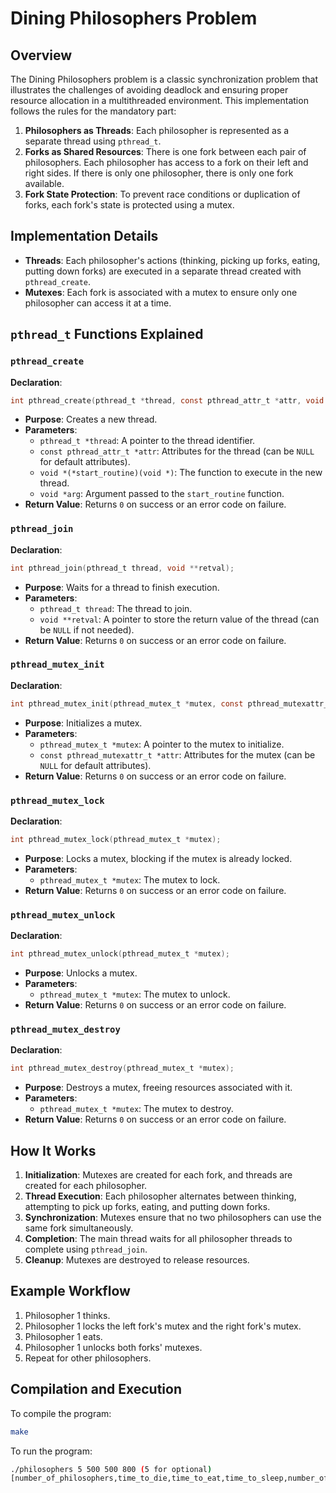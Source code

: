 # Dining Philosophers Problem

## Overview
The Dining Philosophers problem is a classic synchronization problem that illustrates the challenges of avoiding deadlock and ensuring proper resource allocation in a multithreaded environment. This implementation follows the rules for the mandatory part:

1. **Philosophers as Threads**: Each philosopher is represented as a separate thread using `pthread_t`.
2. **Forks as Shared Resources**: There is one fork between each pair of philosophers. Each philosopher has access to a fork on their left and right sides. If there is only one philosopher, there is only one fork available.
3. **Fork State Protection**: To prevent race conditions or duplication of forks, each fork's state is protected using a mutex.

## Implementation Details
- **Threads**: Each philosopher's actions (thinking, picking up forks, eating, putting down forks) are executed in a separate thread created with `pthread_create`.
- **Mutexes**: Each fork is associated with a mutex to ensure only one philosopher can access it at a time.

## `pthread_t` Functions Explained

### `pthread_create`
**Declaration**:
```c
int pthread_create(pthread_t *thread, const pthread_attr_t *attr, void *(*start_routine)(void *), void *arg);
```
- **Purpose**: Creates a new thread.
- **Parameters**:
  - `pthread_t *thread`: A pointer to the thread identifier.
  - `const pthread_attr_t *attr`: Attributes for the thread (can be `NULL` for default attributes).
  - `void *(*start_routine)(void *)`: The function to execute in the new thread.
  - `void *arg`: Argument passed to the `start_routine` function.
- **Return Value**: Returns `0` on success or an error code on failure.

### `pthread_join`
**Declaration**:
```c
int pthread_join(pthread_t thread, void **retval);
```
- **Purpose**: Waits for a thread to finish execution.
- **Parameters**:
  - `pthread_t thread`: The thread to join.
  - `void **retval`: A pointer to store the return value of the thread (can be `NULL` if not needed).
- **Return Value**: Returns `0` on success or an error code on failure.

### `pthread_mutex_init`
**Declaration**:
```c
int pthread_mutex_init(pthread_mutex_t *mutex, const pthread_mutexattr_t *attr);
```
- **Purpose**: Initializes a mutex.
- **Parameters**:
  - `pthread_mutex_t *mutex`: A pointer to the mutex to initialize.
  - `const pthread_mutexattr_t *attr`: Attributes for the mutex (can be `NULL` for default attributes).
- **Return Value**: Returns `0` on success or an error code on failure.

### `pthread_mutex_lock`
**Declaration**:
```c
int pthread_mutex_lock(pthread_mutex_t *mutex);
```
- **Purpose**: Locks a mutex, blocking if the mutex is already locked.
- **Parameters**:
  - `pthread_mutex_t *mutex`: The mutex to lock.
- **Return Value**: Returns `0` on success or an error code on failure.

### `pthread_mutex_unlock`
**Declaration**:
```c
int pthread_mutex_unlock(pthread_mutex_t *mutex);
```
- **Purpose**: Unlocks a mutex.
- **Parameters**:
  - `pthread_mutex_t *mutex`: The mutex to unlock.
- **Return Value**: Returns `0` on success or an error code on failure.

### `pthread_mutex_destroy`
**Declaration**:
```c
int pthread_mutex_destroy(pthread_mutex_t *mutex);
```
- **Purpose**: Destroys a mutex, freeing resources associated with it.
- **Parameters**:
  - `pthread_mutex_t *mutex`: The mutex to destroy.
- **Return Value**: Returns `0` on success or an error code on failure.

## How It Works
1. **Initialization**: Mutexes are created for each fork, and threads are created for each philosopher.
2. **Thread Execution**: Each philosopher alternates between thinking, attempting to pick up forks, eating, and putting down forks.
3. **Synchronization**: Mutexes ensure that no two philosophers can use the same fork simultaneously.
4. **Completion**: The main thread waits for all philosopher threads to complete using `pthread_join`.
5. **Cleanup**: Mutexes are destroyed to release resources.

## Example Workflow
1. Philosopher 1 thinks.
2. Philosopher 1 locks the left fork's mutex and the right fork's mutex.
3. Philosopher 1 eats.
4. Philosopher 1 unlocks both forks' mutexes.
5. Repeat for other philosophers.

## Compilation and Execution
To compile the program:
```bash
make
```
To run the program:
```bash
./philosophers 5 500 500 800 (5 for optional)
[number_of_philosophers,time_to_die,time_to_eat,time_to_sleep,number_of_times_each_philosopher_must_eat]
```
